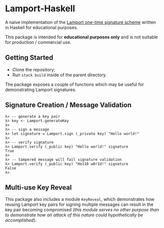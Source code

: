 # Lamport-Haskell
A naive implementation of the [Lamport one-time signature scheme](https://en.wikipedia.org/wiki/Lamport_signature) written in Haskell for educational purposes.

This package is intended for **educational purposes only** and is not suitable for production / commercial use.

## Getting Started
- Clone the repository;
- Run `stack build` inside of the parent directory.

The package exposes a couple of functions which may be useful for demonstrating Lamport signatures.

## Signature Creation / Message Validation
```
λ> -- generate a key pair
λ> key <- Lamport.generateKey
λ>
λ> -- sign a message
λ> let signature = Lamport.sign (_private key) "Hello world!"
λ>
λ> -- verify signature
λ> Lamport.verify (_public key) "Hello world!" signature
True
λ>
λ> -- tampered message will fail signature validation
λ> Lamport.verify (_public key) "He110 w0r1d!" signature
False
λ>
```

## Multi-use Key Reveal
This package also includes a module `KeyReveal`, which demonstrates how reusing Lamport key pairs for signing multiple messages can result in the key pair becoming compromised (*this module serves no other purpose than to demonstrate how an attack of this nature could hypothetically be accomplished*).
